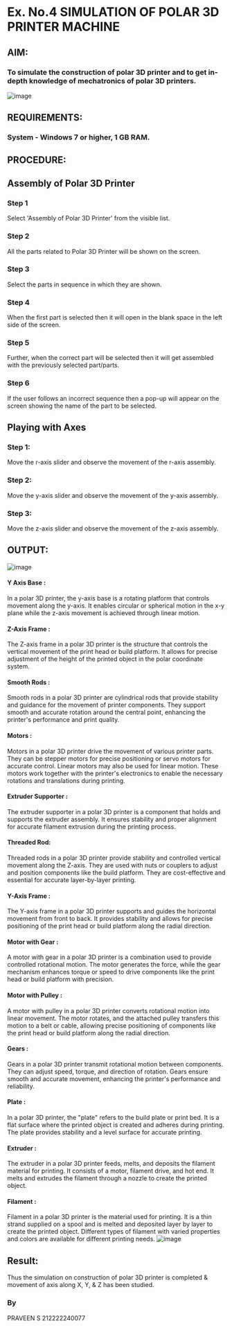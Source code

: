 # Ex. No.4 SIMULATION OF POLAR 3D PRINTER MACHINE


## AIM:
### To simulate the construction of polar 3D printer and to get in-depth knowledge of mechatronics of polar 3D printers.
![image](https://github.com/NathinR/Ex.-No.-4---SIMULATION-OF-POLAR-3D-PRINTER-MACHINE/assets/118679646/6a497395-5814-40bd-9471-24df29c75e76)

## REQUIREMENTS:
### 	System - Windows 7 or higher, 1 GB RAM.

## PROCEDURE:

## Assembly of Polar 3D Printer
### Step 1
Select 'Assembly of Polar 3D Printer' from the visible list.
### Step 2
All the parts related to Polar 3D Printer will be shown on the screen.
### Step 3
Select the parts in sequence in which they are shown.
### Step 4
When the first part is selected then it will open in the blank space in the left side of the screen.
### Step 5
Further, when the correct part will be selected then it will get assembled with the previously selected part/parts.
### Step 6
If the user follows an incorrect sequence then a pop-up will appear on the screen showing the name of the part to be selected.

## Playing with Axes

### Step 1:
Move the r-axis slider and observe the movement of the r-axis assembly.

### Step 2:
Move the y-axis slider and observe the movement of the y-axis assembly.

### Step 3:
Move the z-axis slider and observe the movement of the z-axis assembly.

## OUTPUT:
![image](https://github.com/NathinR/Ex.-No.-4---SIMULATION-OF-POLAR-3D-PRINTER-MACHINE/assets/118679646/39c11082-1989-4cca-b9f1-00267249866c)
#### Y Axis Base :

In a polar 3D printer, the y-axis base is a rotating platform that controls movement along the y-axis. It enables circular or spherical motion in the x-y plane while the z-axis movement is achieved through linear motion.

#### Z-Axis Frame :

The Z-axis frame in a polar 3D printer is the structure that controls the vertical movement of the print head or build platform. It allows for precise adjustment of the height of the printed object in the polar coordinate system.

#### Smooth Rods :

Smooth rods in a polar 3D printer are cylindrical rods that provide stability and guidance for the movement of printer components. They support smooth and accurate rotation around the central point, enhancing the printer's performance and print quality.

#### Motors :

Motors in a polar 3D printer drive the movement of various printer parts. They can be stepper motors for precise positioning or servo motors for accurate control. Linear motors may also be used for linear motion. These motors work together with the printer's electronics to enable the necessary rotations and translations during printing.

#### Extruder Supporter :

The extruder supporter in a polar 3D printer is a component that holds and supports the extruder assembly. It ensures stability and proper alignment for accurate filament extrusion during the printing process.

#### Threaded Rod:

Threaded rods in a polar 3D printer provide stability and controlled vertical movement along the Z-axis. They are used with nuts or couplers to adjust and position components like the build platform. They are cost-effective and essential for accurate layer-by-layer printing.

#### Y-Axis Frame :

The Y-axis frame in a polar 3D printer supports and guides the horizontal movement from front to back. It provides stability and allows for precise positioning of the print head or build platform along the radial direction.

#### Motor with Gear :

A motor with gear in a polar 3D printer is a combination used to provide controlled rotational motion. The motor generates the force, while the gear mechanism enhances torque or speed to drive components like the print head or build platform with precision.

#### Motor with Pulley :

A motor with pulley in a polar 3D printer converts rotational motion into linear movement. The motor rotates, and the attached pulley transfers this motion to a belt or cable, allowing precise positioning of components like the print head or build platform along the radial direction.

#### Gears :

Gears in a polar 3D printer transmit rotational motion between components. They can adjust speed, torque, and direction of rotation. Gears ensure smooth and accurate movement, enhancing the printer's performance and reliability.

#### Plate :

In a polar 3D printer, the "plate" refers to the build plate or print bed. It is a flat surface where the printed object is created and adheres during printing. The plate provides stability and a level surface for accurate printing.

#### Extruder :

The extruder in a polar 3D printer feeds, melts, and deposits the filament material for printing. It consists of a motor, filament drive, and hot end. It melts and extrudes the filament through a nozzle to create the printed object.

#### Filament :

Filament in a polar 3D printer is the material used for printing. It is a thin strand supplied on a spool and is melted and deposited layer by layer to create the printed object. Different types of filament with varied properties and colors are available for different printing needs.
![image](https://github.com/NathinR/Ex.-No.-4---SIMULATION-OF-POLAR-3D-PRINTER-MACHINE/assets/118679646/9db16671-1892-435e-8f69-0388f31283db)

## Result: 
Thus the simulation on construction of polar 3D printer is completed & movement of axis along X, Y, & Z has been studied.



### By
PRAVEEN S
212222240077
